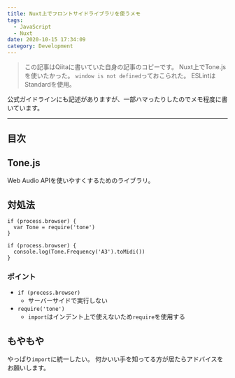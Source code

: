 ```yaml
---
title: Nuxt上でフロントサイドライブラリを使うメモ
tags:
  - JavaScript
  - Nuxt
date: 2020-10-15 17:34:09
category: Development
---
```


> この記事はQiitaに書いていた自身の記事のコピーです。
Nuxt上でTone.jsを使いたかった。
`window is not defined`っておこられた。
ESLintはStandardを使用。

公式ガイドラインにも記述がありますが、一部ハマったりしたのでメモ程度に書いています。

<!-- more -->

---

## 目次

<!-- toc -->

## Tone.js

Web Audio APIを使いやすくするためのライブラリ。

## 対処法


```js:.vueファイル内の読み込み
if (process.browser) {
  var Tone = require('tone')
}
```

```js:vueファイル内の処理
if (process.browser) {
  console.log(Tone.Frequency('A3').toMidi())
}
```

### ポイント

- `if (process.browser)`
  - サーバーサイドで実行しない
- `require('tone')`
  - `import`はインデント上で使えないため`require`を使用する

## もやもや

やっぱり`import`に統一したい。
何かいい手を知ってる方が居たらアドバイスをお願いします。
